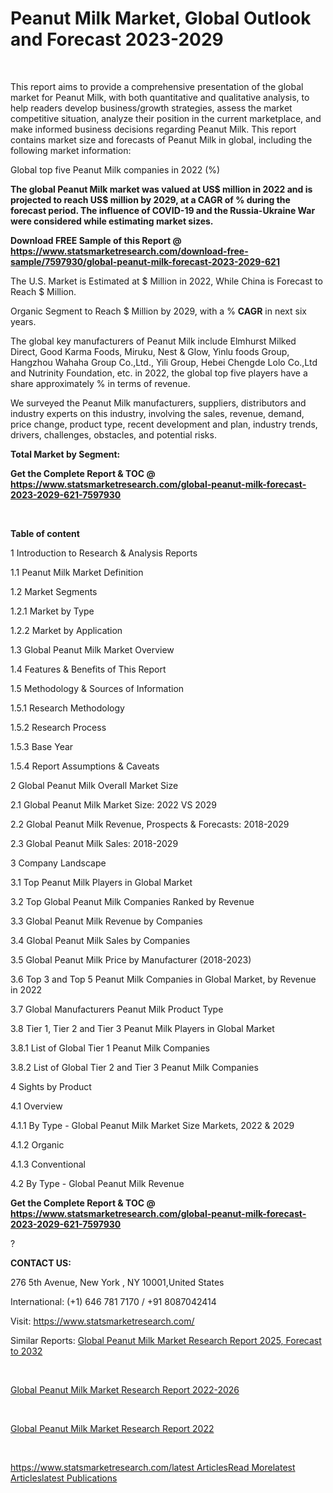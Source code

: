 <h1>Peanut Milk Market, Global Outlook and Forecast 2023-2029</h1><br/><p>This report aims to provide a comprehensive presentation of the global market for Peanut Milk, with both quantitative and qualitative analysis, to help readers develop business/growth strategies, assess the market competitive situation, analyze their position in the current marketplace, and make informed business decisions regarding Peanut Milk. This report contains market size and forecasts of Peanut Milk in global, including the following market information:</p>
 
 
 
 <p>Global top five Peanut Milk companies in 2022 (%)</p>
 
 
 
 <p><strong>The global Peanut Milk market was valued at US$ million in 2022 and is projected to reach US$ million by 2029, at a <strong>CAGR</strong> of % during the forecast period. The influence of COVID-19 and the Russia-Ukraine War were considered while estimating market sizes.</strong></p>
 
 
 
 <p><strong>Download FREE Sample of this Report @ <a href="https://www.statsmarketresearch.com/download-free-sample/7597930/global-peanut-milk-forecast-2023-2029-621">https://www.statsmarketresearch.com/download-free-sample/7597930/global-peanut-milk-forecast-2023-2029-621</a></strong></p>
 
 
 
 <p>The U.S. Market is Estimated at $ Million in 2022, While China is Forecast to Reach $ Million.</p>
 
 
 
 <p>Organic Segment to Reach $ Million by 2029, with a % <strong>CAGR</strong> in next six years.</p>
 
 
 
 <p>The global key manufacturers of Peanut Milk include Elmhurst Milked Direct, Good Karma Foods, Miruku, Nest & Glow, Yinlu foods Group, Hangzhou Wahaha Group Co.,Ltd., Yili Group, Hebei Chengde Lolo Co.,Ltd and Nutrinity Foundation, etc. in 2022, the global top five players have a share approximately % in terms of revenue.</p>
 
 
 
 <p>We surveyed the Peanut Milk manufacturers, suppliers, distributors and industry experts on this industry, involving the sales, revenue, demand, price change, product type, recent development and plan, industry trends, drivers, challenges, obstacles, and potential risks.</p>
 
 
 
 <p><strong>Total Market by Segment:</strong></p>
 
 
 
 <div><b>Get the Complete Report & TOC @ <a href="https://www.statsmarketresearch.com/global-peanut-milk-forecast-2023-2029-621-7597930">https://www.statsmarketresearch.com/global-peanut-milk-forecast-2023-2029-621-7597930</a></b></div>
 
 
 
 <p><br />
 
 <b>Table of content</b></p>
 
 
 
 <p>1 Introduction to Research & Analysis Reports<br />
 
 1.1 Peanut Milk Market Definition<br />
 
 1.2 Market Segments<br />
 
 1.2.1 Market by Type<br />
 
 1.2.2 Market by Application<br />
 
 1.3 Global Peanut Milk Market Overview<br />
 
 1.4 Features & Benefits of This Report<br />
 
 1.5 Methodology & Sources of Information<br />
 
 1.5.1 Research Methodology<br />
 
 1.5.2 Research Process<br />
 
 1.5.3 Base Year<br />
 
 1.5.4 Report Assumptions & Caveats<br />
 
 2 Global Peanut Milk Overall Market Size<br />
 
 2.1 Global Peanut Milk Market Size: 2022 VS 2029<br />
 
 2.2 Global Peanut Milk Revenue, Prospects & Forecasts: 2018-2029<br />
 
 2.3 Global Peanut Milk Sales: 2018-2029<br />
 
 3 Company Landscape<br />
 
 3.1 Top Peanut Milk Players in Global Market<br />
 
 3.2 Top Global Peanut Milk Companies Ranked by Revenue<br />
 
 3.3 Global Peanut Milk Revenue by Companies<br />
 
 3.4 Global Peanut Milk Sales by Companies<br />
 
 3.5 Global Peanut Milk Price by Manufacturer (2018-2023)<br />
 
 3.6 Top 3 and Top 5 Peanut Milk Companies in Global Market, by Revenue in 2022<br />
 
 3.7 Global Manufacturers Peanut Milk Product Type<br />
 
 3.8 Tier 1, Tier 2 and Tier 3 Peanut Milk Players in Global Market<br />
 
 3.8.1 List of Global Tier 1 Peanut Milk Companies<br />
 
 3.8.2 List of Global Tier 2 and Tier 3 Peanut Milk Companies<br />
 
 4 Sights by Product<br />
 
 4.1 Overview<br />
 
 4.1.1 By Type - Global Peanut Milk Market Size Markets, 2022 & 2029<br />
 
 4.1.2 Organic<br />
 
 4.1.3 Conventional<br />
 
 4.2 By Type - Global Peanut Milk Revenue</p>
 
 
 
 <div><b>Get the Complete Report & TOC @ <a href="https://www.statsmarketresearch.com/global-peanut-milk-forecast-2023-2029-621-7597930">https://www.statsmarketresearch.com/global-peanut-milk-forecast-2023-2029-621-7597930</a></b></div>
 
 
 
 <p>? </p>
 
 
 
 <p><b>CONTACT US:</b><br />
 
 276 5th Avenue, New York , NY 10001,United States<br />
 
 International: (+1) 646 781 7170 / +91 8087042414<br />
 
 Visit: <a href="https://www.statsmarketresearch.com/">https://www.statsmarketresearch.com/</a><br />
 
 Similar Reports: <a href="https://www.statsmarketresearch.com/global-peanut-milk-forecast-2023-2029-621-7597930">Global Peanut Milk Market Research Report 2025, Forecast to 2032</a><br />
 
 <br />
 
 <a href="https://www.statsmarketresearch.com/global-peanut-milk-forecast-2023-2029-621-7597930">Global Peanut Milk Market Research Report 2022-2026</a><br />
 
 <br />
 
 <a href="https://www.statsmarketresearch.com/global-peanut-milk-forecast-2023-2029-621-7597930">Global Peanut Milk Market Research Report 2022</a><br />
 
 <br />
 
 <a href="https://gyeongbokgung.com">https://www.statsmarketresearch.com/</a><a href="https://hallyeomaritime.com">latest Articles</a><a href="https://jingwansa.com">Read More</a><a href="https://nguoiviet.jp/">latest Articles</a><a href="https://www.intelmarketresearch.com/">latest Publications</a></p>
